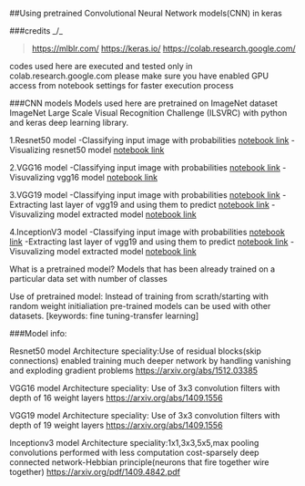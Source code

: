 ##Using pretrained Convolutional Neural Network models(CNN) in keras

###credits _/\_
 > https://mlblr.com/
 > https://keras.io/
 > https://colab.research.google.com/

codes used here are executed and tested only in colab.research.google.com 
please make sure you have enabled GPU access from notebook settings for faster execution process

###CNN models
Models used here are pretrained on ImageNet dataset  ImageNet Large Scale Visual Recognition Challenge (ILSVRC) with python and keras deep learning library.

1.Resnet50 model 
	-Classifying input image with probabilities [notebook link](https://github.com/ajithvallabai/getsetgo_keras-beginner\notebooks\Resnet50_imagenet_prediction.ipynb)
	-Visualizing resnet50 model [notebook link](https://github.com/ajithvallabai/getsetgo_keras-beginner\notebooks\Resnet50_visualization.ipynb)

2.VGG16 model
	-Classifying input image with probabilities [notebook link](https://github.com/ajithvallabai/getsetgo_keras-beginner\notebooks\Vgg16_imagenet_prediction.ipynb)
	-Visuvalizing vgg16 model [notebook link](https://github.com/ajithvallabai/getsetgo_keras-beginner\notebooks\Vgg16_visualization.ipynb)

3.VGG19 model
	-Classifying input image with probabilities  [notebook link](https://github.com/ajithvallabai/getsetgo_keras-beginner\notebooks\VGG19_imagenet_prediction.ipynb)
	-Extracting last layer of vgg19 and using them to predict  [notebook link](https://github.com/ajithvallabai/getsetgo_keras-beginner\notebooks\VGG19_imagenet_extractinglayer.ipynb)
	-Visuvalizing model extracted model [notebook link](https://github.com/ajithvallabai/getsetgo_keras-beginner\notebooks\VGG19_visualization.ipynb)

4.InceptionV3 model
	-Classifying input image with probabilities [notebook link](https://github.com/ajithvallabai/getsetgo_keras-beginner\notebooks\Inceptionv3_imagenet_prediction.ipynb)
	-Extracting last layer of vgg19 and using them to predict  [notebook link](https://github.com/ajithvallabai/getsetgo_keras-beginner\notebooks\Inceptionv3_extractinglayer.ipynb)
	-Visuvalizing model extracted model [notebook link](https://github.com/ajithvallabai/getsetgo_keras-beginner\notebooks\Inceptionv3_vizualizing.ipynb)

What is a pretrained model?
Models that has been already trained on a particular data set with number of classes

Use of pretrained model:
Instead of training from scrath/starting with random weight initialiation pre-trained
models can be used with other datasets.
[keywords: fine tuning-transfer learning]

###Model info:

Resnet50 model
Architecture speciality:Use of residual blocks(skip connections) enabled training much deeper 
network by handling vanishing and exploding gradient problems
https://arxiv.org/abs/1512.03385


VGG16 model
Architecture speciality: Use of 3x3 convolution filters with depth of 16 weight layers
https://arxiv.org/abs/1409.1556

VGG19 model
Architecture speciality: Use of 3x3 convolution filters with depth of 19 weight layers
https://arxiv.org/abs/1409.1556

Inceptionv3 model
Architecture speciality:1x1,3x3,5x5,max pooling convolutions performed with less computation cost-sparsely deep connected network-Hebbian principle(neurons that fire together wire 
together)
https://arxiv.org/pdf/1409.4842.pdf


